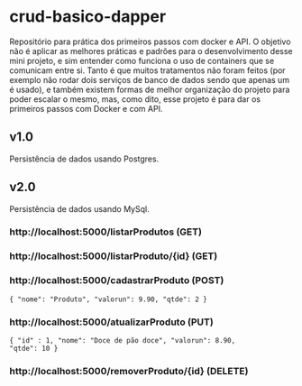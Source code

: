 # crud-basico-dapper
Repositório para prática dos primeiros passos com docker e API. O objetivo não é aplicar as melhores práticas e padrões para o desenvolvimento desse mini projeto, e sim entender como funciona o uso de containers que se comunicam entre si. Tanto é que muitos tratamentos não foram feitos (por exemplo não rodar dois serviços de banco de dados sendo que apenas um é usado), e também existem formas de melhor organização do projeto para poder escalar o mesmo, mas, como dito, esse projeto é para dar os primeiros passos com Docker e com API.

## v1.0

Persistência de dados usando Postgres.

## v2.0

Persistência de dados usando MySql.

### http://localhost:5000/listarProdutos (GET)

### http://localhost:5000/listarProduto/{id} (GET)

### http://localhost:5000/cadastrarProduto (POST)

<code>{
    "nome": "Produto",
    "valorun": 9.90,
    "qtde": 2
}</code>

### http://localhost:5000/atualizarProduto (PUT)

<code>{
    "id" : 1,
    "nome": "Doce de pão doce",
    "valorun": 8.90,
    "qtde": 10
}</code>

### http://localhost:5000/removerProduto/{id} (DELETE)
